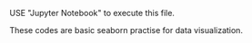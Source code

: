 USE "Jupyter Notebook" to execute this file. 

These codes are basic seaborn practise for data visualization.
